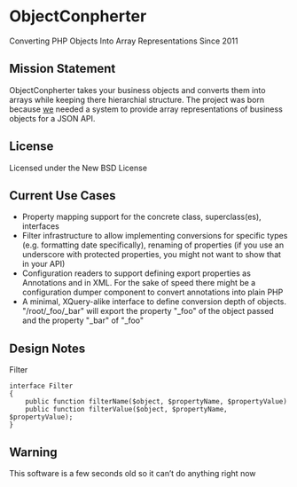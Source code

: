 ObjectConpherter
================
Converting PHP Objects Into Array Representations Since 2011

Mission Statement
-----------------

ObjectConpherter takes your business objects and converts them into arrays while
keeping there hierarchial structure. The project was born because [we](http://jarlssen.de)
needed a system to provide array representations of business objects for a JSON API.

License
-------
Licensed under the New BSD License

Current Use Cases
-----------------
-   Property mapping support for the concrete class, superclass(es), interfaces
-   Filter infrastructure to allow implementing conversions for specific types
    (e.g. formatting date specifically), renaming of properties (if you use an
    underscore with protected properties, you might not want to show that in
    your API)
-   Configuration readers to support defining export properties as Annotations
    and in XML. For the sake of speed there might be a configuration dumper
    component to convert annotations into plain PHP
-   A minimal, XQuery-alike interface to define conversion depth of objects.
    "/root/_foo/_bar" will export the property "_foo" of the object passed and
    the property "_bar" of "_foo"

Design Notes
------------
Filter

    interface Filter
    {
        public function filterName($object, $propertyName, $propertyValue)
        public function filterValue($object, $propertyName, $propertyValue);
    }

Warning
-------
This software is a few seconds old so it can’t do anything right now
